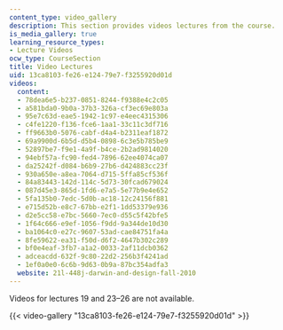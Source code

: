 ```yaml
---
content_type: video_gallery
description: This section provides videos lectures from the course.
is_media_gallery: true
learning_resource_types:
- Lecture Videos
ocw_type: CourseSection
title: Video Lectures
uid: 13ca8103-fe26-e124-79e7-f3255920d01d
videos:
  content:
  - 78dea6e5-b237-0851-8244-f9388e4c2c05
  - a581bda0-9b0a-37b3-326a-cf3ec69e803a
  - 95e7c63d-eae5-1942-1c97-e4eec4315306
  - c4fe1220-f136-fce6-1aa1-33c11c3df716
  - ff9663b0-5076-cabf-d4a4-b2311eaf1872
  - 69a9900d-6b5d-d5b4-0898-6c3e5b785be9
  - 52897be7-f9e1-4a9f-b4ce-2b2ad9814020
  - 94ebf57a-fc90-fed4-7896-62ee4074ca07
  - da25242f-d084-b6b9-27b6-d424883cc23f
  - 930a650e-a8ea-7064-d715-5ffa85cf536f
  - 84a83443-142d-114c-5d73-30fcad679024
  - 087d45e3-865d-1fd6-e7a5-5e77b9e4e652
  - 5fa135b0-7edc-5d0b-ac18-12c24156f881
  - e715d52b-e8c7-67bb-e2f1-1dd53379e936
  - d2e5cc58-e7bc-5660-7ec0-d55c5f42bfe5
  - 1f64c666-e9ef-1056-f9dd-9a344de10d30
  - ba1064c0-e27c-9607-53ad-cae84751fa4a
  - 8fe59622-ea31-f50d-d6f2-4647b302c289
  - bf0e4eaf-3fb7-a1a2-0033-2af11dcb0362
  - adceacdd-632f-9c80-22d2-256b3f4241ad
  - 1ef0a0e0-6c6b-9d63-0b9a-87bc354adfa3
  website: 21l-448j-darwin-and-design-fall-2010
---
```


Videos for lectures 19 and 23–26 are not available.

{{< video-gallery "13ca8103-fe26-e124-79e7-f3255920d01d" >}}

